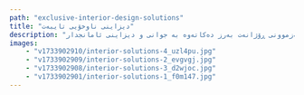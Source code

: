 ```yaml
---
path: "exclusive-interior-design-solutions"
title: "دیزاینی ناوخۆیی تایبەت"
description: "تیمی دیزاینی ناوخۆیی ئێمە بە شارەزاییەوە شوێنی ژیان دەگۆڕێت بۆ پەناگەی تایبەتی کە بە جوانی گوزارشت لە جوانناسی تاکەکەسیت دەکات. بە گرنگیدانێکی ورد بە وردەکارییەکان و شارەزایی داهێنەرانە، دیزاینەرە بەهرەمەندەکانمان ناوخۆی کارا و پێشکەوتوو دروست دەکەن کە نەک تەنها ژینگەکەت باشتر دەکات، بەڵکو ئەزموونی ڕۆژانەت بەرز دەکاتەوە بە جوانی و دیزاینی ئامانجدار."
images:
    - "v1733902910/interior-solutions-4_uzl4pu.jpg"
    - "v1733902909/interior-solutions-2_evgvgj.jpg"
    - "v1733902908/interior-solutions-3_d2wjoc.jpg"
    - "v1733902901/interior-solutions-1_f0m147.jpg"
---
```


